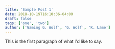 ```yaml
---
title: 'Sample Post 1'
date: 2018-10-19T16:10:36-04:00
draft: false
tags: ['one', 'two']
author: ['Gaming G. Wolf', 'G. Wolf', 'K. Lame']
---
```


This is the first paragraph of what I'd like to say.
